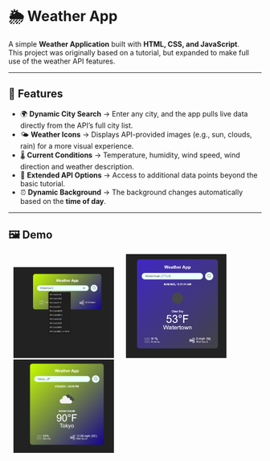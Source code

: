 # 🌦️ Weather App

A simple **Weather Application** built with **HTML, CSS, and JavaScript**.  
This project was originally based on a tutorial, but expanded to make full use of the weather API features.

---

## 🚀 Features
- 🌍 **Dynamic City Search** → Enter any city, and the app pulls live data directly from the API’s full city list.  
- 🌤️ **Weather Icons** → Displays API-provided images (e.g., sun, clouds, rain) for a more visual experience.  
- 🌡️ **Current Conditions** → Temperature, humidity, wind speed, wind direction and weather description.  
- 📅 **Extended API Options** → Access to additional data points beyond the basic tutorial.
- ⏰ **Dynamic Background** → The background changes automatically based on the **time of day**. 


---

## 🖼️ Demo
<img src="212649.png" width="200" hspace="10"/>
<img src="212726.png" width="200" hspace="10"/>
<img src="212815.png" width="200" hspace="10"/>
